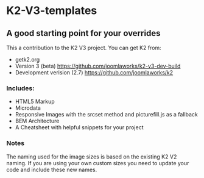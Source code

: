 # K2-V3-templates
## A good starting point for your overrides

This a contribution to the K2 V3 project.
You can get K2 from: 
- getk2.org
- Version 3 (beta) https://github.com/joomlaworks/k2-v3-dev-build
- Development verision (2.7) https://github.com/joomlaworks/k2

### Includes:
- HTML5 Markup
- Microdata
- Responsive Images with the srcset method and picturefill.js as a fallback
- BEM Architecture
- A Cheatsheet with helpful snippets for your project

### Notes
The naming used for the image sizes is based on the existing K2 V2 naming. If you are using your own custom sizes you need to update your code and include these new names.
